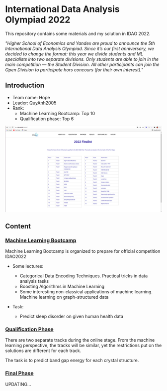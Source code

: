 # International Data Analysis Olympiad 2022
This repository contains some materials and my solution in IDAO 2022.

*"Higher School of Economics and Yandex are proud to announce the 5th International Data Analysis Olympiad. Since it’s our 
first anniversary, we decided to change the format: this year we divide students and ML specialists into two separate 
divisions. Only students are able to join in the main competition — the Student Division. All other participants can 
join the Open Division to participate hors concours (for their own interest)."*

## Introduction
- Team name: Hope
- Leader: [QuyAnh2005](https://github.com/QuyAnh2005)
- Rank:
    - Machine Learning Bootcamp: Top 10
    - Qualification phase: Top 6
  
![Student Division Rankin](IDAO-Result.png)

## Content
### [Machine Learning Bootcamp](https://github.com/QuyAnh2005/International-Data-Analysis-Olympiad-2022/tree/main/Machine%20Learning%20Bootcamp)
Machine Learning Bootcamp is organized to prepare for official competition IDAO2022
- Some lectures:
    - Categorical Data Encoding Techniques. Practical tricks in data analysis tasks
    - Boosting Algorithms in Machine Learning 
    - Some interesting non-classical applications of machine learning. Machine learning on graph-structured data
  
- Task:
  - Predict sleep disorder on given human health data

### [Qualification Phase](https://github.com/QuyAnh2005/International-Data-Analysis-Olympiad-2022/tree/main/Student%20Division)
There are two separate tracks during the online stage. From the machine learning perspective, the tracks will be similar, 
yet the restrictions put on the solutions are different for each track.

The task is to predict band gap energy for each crystal structure.

### [Final Phase]()

UPDATING...
